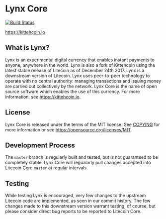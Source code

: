Lynx Core
=====================================

[![Build Status](https://travis-ci.org/litecoin-project/litecoin.svg?branch=master)](https://travis-ci.org/litecoin-project/litecoin)

https://kittehcoin.io

What is Lynx?
----------------

Lynx is an experimental digital currency that enables instant payments to anyone, anywhere in the world. Lynx is also a fork of Kittehcoin using the latest stable release of Litecoin as of December 24th 2017. Lynx is a downstream version of Litecoin.
Lynx uses peer-to-peer technology to operate with no central authority: managing transactions and issuing money are carried out collectively by the network. Lynx Core is the name of open source software which enables the use of this currency.
For more information, see https://kittehcoin.io.

License
-------

Lynx Core is released under the terms of the MIT license. See [COPYING](COPYING) for more
information or see https://opensource.org/licenses/MIT.

Development Process
-------------------

The `master` branch is regularly built and tested, but is not guaranteed to be
completely stable. Lynx Core will regualarly pull changes accepted into Litecoin Core `master` at regular intervals.

Testing
-------

While testing Lynx is encouraged, very few changes to the upstream Litecoin code are implemented, as seen in our commit history. The few changes made to this downstream version warrant testing, of course, but please consider direct bug reports to be reported to Litecoin Core.
